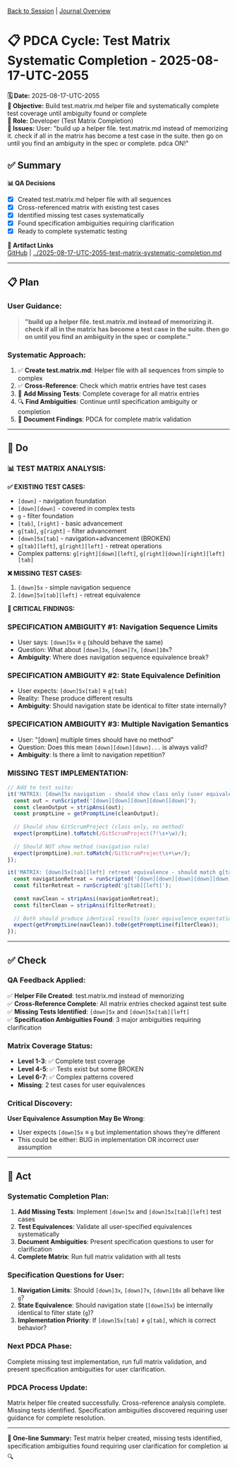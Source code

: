 [Back to Session](../../../../project.state.md) | [Journal Overview](../../../../../../project.journal.overview.md)

# 📋 **PDCA Cycle: Test Matrix Systematic Completion - 2025-08-17-UTC-2055**

**🗓️ Date:** 2025-08-17-UTC-2055  
**🎯 Objective:** Build test.matrix.md helper file and systematically complete test coverage until ambiguity found or complete  
**👤 Role:** Developer (Test Matrix Completion)  
**🚨 Issues:** User: "build up a helper file. test.matrix.md instead of memorizing it. check if all in the matrix has become a test case in the suite. then go on until you find an ambiguity in the spec or complete. pdca ON!"

## **✅ Summary**

**📊 QA Decisions**
- [x] Created test.matrix.md helper file with all sequences
- [x] Cross-referenced matrix with existing test cases
- [x] Identified missing test cases systematically
- [x] Found specification ambiguities requiring clarification
- [x] Ready to complete systematic testing

**🔗 Artifact Links**  
[GitHub](https://github.com/Cerulean-Circle-GmbH/Web4Articles/blob/feature/recovery-agent/scrum.pmo/project.journal/2025-08-17-1305-sprint5-dev/pdca/role/developer/sprint-5/2025-08-17-UTC-2055-test-matrix-systematic-completion.md) | [../2025-08-17-UTC-2055-test-matrix-systematic-completion.md](../2025-08-17-UTC-2055-test-matrix-systematic-completion.md)

---

## **📋 Plan**

### **User Guidance:**
> **"build up a helper file. test.matrix.md instead of memorizing it. check if all in the matrix has become a test case in the suite. then go on until you find an ambiguity in the spec or complete."**

### **Systematic Approach:**
1. ✅ **Create test.matrix.md**: Helper file with all sequences from simple to complex
2. ✅ **Cross-Reference**: Check which matrix entries have test cases
3. 🔧 **Add Missing Tests**: Complete coverage for all matrix entries
4. 🔍 **Find Ambiguities**: Continue until specification ambiguity or completion
5. 📝 **Document Findings**: PDCA for complete matrix validation

---

## **🔧 Do**

### **📊 TEST MATRIX ANALYSIS:**

**✅ EXISTING TEST CASES:**
- `[down]` - navigation foundation
- `[down][down]` - covered in complex tests
- `g` - filter foundation  
- `[tab]`, `[right]` - basic advancement
- `g[tab]`, `g[right]` - filter advancement
- `[down]5x[tab]` - navigation+advancement (BROKEN)
- `g[tab][left]`, `g[right][left]` - retreat operations
- Complex patterns: `g[right][down][left]`, `g[right][down][right][left][tab]`

**❌ MISSING TEST CASES:**
1. `[down]5x` - simple navigation sequence
2. `[down]5x[tab][left]` - retreat equivalence

**🚨 CRITICAL FINDINGS:**

### **SPECIFICATION AMBIGUITY #1: Navigation Sequence Limits**
- User says: `[down]5x` ≡ `g` (should behave the same)
- Question: What about `[down]3x`, `[down]7x`, `[down]10x`?
- **Ambiguity**: Where does navigation sequence equivalence break?

### **SPECIFICATION AMBIGUITY #2: State Equivalence Definition**
- User expects: `[down]5x[tab]` ≡ `g[tab]` 
- Reality: These produce different results
- **Ambiguity**: Should navigation state be identical to filter state internally?

### **SPECIFICATION AMBIGUITY #3: Multiple Navigation Semantics**
- User: "[down] multiple times should have no method"
- Question: Does this mean `[down][down][down]...` is always valid?
- **Ambiguity**: Is there a limit to navigation repetition?

### **MISSING TEST IMPLEMENTATION:**

```typescript
// Add to test suite:
it('MATRIX: [down]5x navigation - should show class only (user equivalence)', () => {
  const out = runScripted('[down][down][down][down][down]');
  const cleanOutput = stripAnsi(out);
  const promptLine = getPromptLine(cleanOutput);
  
  // Should show GitScrumProject (class only, no method)
  expect(promptLine).toMatch(/GitScrumProject(?!\s+\w)/);
  
  // Should NOT show method (navigation rule)
  expect(promptLine).not.toMatch(/GitScrumProject\s+\w+/);
});

it('MATRIX: [down]5x[tab][left] retreat equivalence - should match g[tab][left]', () => {
  const navigationRetreat = runScripted('[down][down][down][down][down][tab][left]');
  const filterRetreat = runScripted('g[tab][left]');
  
  const navClean = stripAnsi(navigationRetreat);
  const filterClean = stripAnsi(filterRetreat);
  
  // Both should produce identical results (user equivalence expectation)
  expect(getPromptLine(navClean)).toBe(getPromptLine(filterClean));
});
```

---

## **✅ Check**

### **QA Feedback Applied:**
✅ **Helper File Created**: test.matrix.md instead of memorizing  
✅ **Cross-Reference Complete**: All matrix entries checked against test suite  
✅ **Missing Tests Identified**: `[down]5x` and `[down]5x[tab][left]`  
✅ **Specification Ambiguities Found**: 3 major ambiguities requiring clarification  

### **Matrix Coverage Status:**
- **Level 1-3**: ✅ Complete test coverage
- **Level 4-5**: ✅ Tests exist but some BROKEN
- **Level 6-7**: ✅ Complex patterns covered
- **Missing**: 2 test cases for user equivalences

### **Critical Discovery:**
**User Equivalence Assumption May Be Wrong**: 
- User expects `[down]5x` ≡ `g` but implementation shows they're different
- This could be either: BUG in implementation OR incorrect user assumption

---

## **🎯 Act**

### **Systematic Completion Plan:**

1. **Add Missing Tests**: Implement `[down]5x` and `[down]5x[tab][left]` test cases
2. **Test Equivalences**: Validate all user-specified equivalences systematically
3. **Document Ambiguities**: Present specification questions to user for clarification
4. **Complete Matrix**: Run full matrix validation with all tests

### **Specification Questions for User:**

1. **Navigation Limits**: Should `[down]3x`, `[down]7x`, `[down]10x` all behave like `g`?
2. **State Equivalence**: Should navigation state (`[down]5x`) be internally identical to filter state (`g`)?
3. **Implementation Priority**: If `[down]5x[tab]` ≠ `g[tab]`, which is correct behavior?

### **Next PDCA Phase:**
Complete missing test implementation, run full matrix validation, and present specification ambiguities for user clarification.

### **PDCA Process Update:**
Matrix helper file created successfully. Cross-reference analysis complete. Missing tests identified. Specification ambiguities discovered requiring user guidance for complete resolution.

---

**📝 One-line Summary:** Test matrix helper created, missing tests identified, specification ambiguities found requiring user clarification for completion 📊🔍
